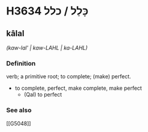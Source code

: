 # H3634 כָּלַל / כלל

## kâlal

_(kaw-lal' | kaw-LAHL | ka-LAHL)_

### Definition

verb; a primitive root; to complete; (make) perfect.

- to complete, perfect, make complete, make perfect
    - (Qal) to perfect
### See also

[[G5048]]

